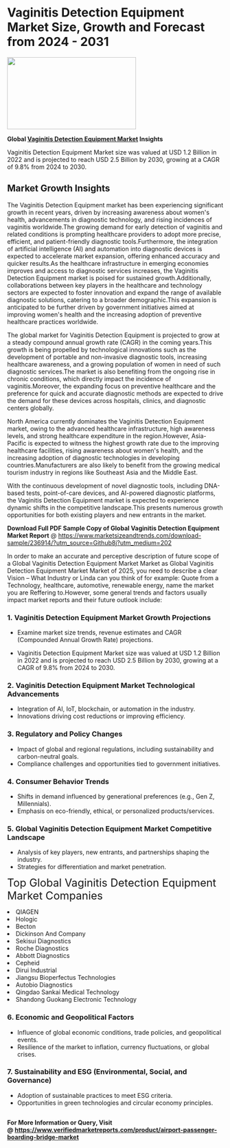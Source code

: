 <H1>Vaginitis Detection Equipment Market Size, Growth and Forecast from 2024 - 2031</H1><img class="aligncenter size-medium wp-image-584254" src="https://thirdeyenews.in/wp-content/uploads/2024/09/Global-Market-Research-300x168.jpeg" alt="" width="300" height="168" /><p><strong>Global&nbsp;<a href="https://www.marketsizeandtrends.com/download-sample/236914/?utm_source=Github8j?utm_medium=202">Vaginitis Detection Equipment Market</a> Insights</strong></p><p>Vaginitis Detection Equipment Market size was valued at USD 1.2 Billion in 2022 and is projected to reach USD 2.5 Billion by 2030, growing at a CAGR of 9.8% from 2024 to 2030.</p><p><h2>Market Growth Insights</h2> <p>The Vaginitis Detection Equipment market has been experiencing significant growth in recent years, driven by increasing awareness about women's health, advancements in diagnostic technology, and rising incidences of vaginitis worldwide.The growing demand for early detection of vaginitis and related conditions is prompting healthcare providers to adopt more precise, efficient, and patient-friendly diagnostic tools.Furthermore, the integration of artificial intelligence (AI) and automation into diagnostic devices is expected to accelerate market expansion, offering enhanced accuracy and quicker results.As the healthcare infrastructure in emerging economies improves and access to diagnostic services increases, the Vaginitis Detection Equipment market is poised for sustained growth.Additionally, collaborations between key players in the healthcare and technology sectors are expected to foster innovation and expand the range of available diagnostic solutions, catering to a broader demographic.This expansion is anticipated to be further driven by government initiatives aimed at improving women's health and the increasing adoption of preventive healthcare practices worldwide.</p> <p>The global market for Vaginitis Detection Equipment is projected to grow at a steady compound annual growth rate (CAGR) in the coming years.This growth is being propelled by technological innovations such as the development of portable and non-invasive diagnostic tools, increasing healthcare awareness, and a growing population of women in need of such diagnostic services.The market is also benefiting from the ongoing rise in chronic conditions, which directly impact the incidence of vaginitis.Moreover, the expanding focus on preventive healthcare and the preference for quick and accurate diagnostic methods are expected to drive the demand for these devices across hospitals, clinics, and diagnostic centers globally.</p> <p>North America currently dominates the Vaginitis Detection Equipment market, owing to the advanced healthcare infrastructure, high awareness levels, and strong healthcare expenditure in the region.However, Asia-Pacific is expected to witness the highest growth rate due to the improving healthcare facilities, rising awareness about women's health, and the increasing adoption of diagnostic technologies in developing countries.Manufacturers are also likely to benefit from the growing medical tourism industry in regions like Southeast Asia and the Middle East.</p> <p>With the continuous development of novel diagnostic tools, including DNA-based tests, point-of-care devices, and AI-powered diagnostic platforms, the Vaginitis Detection Equipment market is expected to experience dynamic shifts in the competitive landscape.This presents numerous growth opportunities for both existing players and new entrants in the market.</p> <p><span class=""><strong>Download Full PDF Sample Copy of Global Vaginitis Detection Equipment Market Report</strong> @ <a href="https://www.marketsizeandtrends.com/download-sample/236914/?utm_source=Github8j?utm_medium=202" target="_blank">https://www.marketsizeandtrends.com/download-sample/236914/?utm_source=Github8j?utm_medium=202</a></span></p><p>In order to make an accurate and perceptive description of future scope of a Global&nbsp;Vaginitis Detection Equipment Market Market as Global&nbsp;Vaginitis Detection Equipment Market Market of 2025, you need to describe a clear Vision &ndash; What Industry or Linda can you think of for example: Quote from a Technology, healthcare, automotive, renewable energy, name the market you are Reffering to.However, some general trends and factors usually impact market reports and their future outlook include:</p><h3>1.&nbsp;<strong>Vaginitis Detection Equipment Market Growth Projections</strong></h3><ul><li>Examine market size trends, revenue estimates and CAGR (Compounded Annual Growth Rate) projections.</li><li><p>Vaginitis Detection Equipment Market size was valued at USD 1.2 Billion in 2022 and is projected to reach USD 2.5 Billion by 2030, growing at a CAGR of 9.8% from 2024 to 2030.</p></li></ul><h3>2.&nbsp;<strong>Vaginitis Detection Equipment Market Technological Advancements</strong></h3><ul><li>Integration of AI, IoT, blockchain, or automation in the industry.</li><li>Innovations driving cost reductions or improving efficiency.</li></ul><h3>3.&nbsp;<strong>Regulatory and Policy Changes</strong></h3><ul><li>Impact of global and regional regulations, including sustainability and carbon-neutral goals.</li><li>Compliance challenges and opportunities tied to government initiatives.</li></ul><h3>4.&nbsp;<strong>Consumer Behavior Trends</strong></h3><ul><li>Shifts in demand influenced by generational preferences (e.g., Gen Z, Millennials).</li><li>Emphasis on eco-friendly, ethical, or personalized products/services.</li></ul><h3>5.&nbsp;<strong>Global Vaginitis Detection Equipment Market Competitive Landscape</strong></h3><ul><li>Analysis of key players, new entrants, and partnerships shaping the industry.</li><li>Strategies for differentiation and market penetration.</li></ul><p data-pm-slice="1 1 []"><span style="color: inherit; font-family: inherit; font-size: 25px;">Top Global Vaginitis Detection Equipment Market Companies</span></p><div class="" data-test-id=""><p><li>QIAGEN</li><li> Hologic</li><li> Becton</li><li> Dickinson And Company</li><li> Sekisui Diagnostics</li><li> Roche Diagnostics</li><li> Abbott Diagnostics</li><li> Cepheid</li><li> Dirui Industrial</li><li> Jiangsu Bioperfectus Technologies</li><li> Autobio Diagnostics</li><li> Qingdao Sankai Medical Technology</li><li> Shandong Guokang Electronic Technology</li></p></div><h3>6.&nbsp;<strong>Economic and Geopolitical Factors</strong></h3><ul><li>Influence of global economic conditions, trade policies, and geopolitical events.</li><li>Resilience of the market to inflation, currency fluctuations, or global crises.</li></ul><h3>7.&nbsp;<strong>Sustainability and ESG (Environmental, Social, and Governance)</strong></h3><ul><li>Adoption of sustainable practices to meet ESG criteria.</li><li>Opportunities in green technologies and circular economy principles.</li></ul><h2><strong style="font-size: 14px;">For More Information or Query, Visit @&nbsp;</strong><a style="background-color: #ffffff; font-size: 14px;" href="https://www.marketsizeandtrends.com/report/vaginitis-detection-equipment-market/" target="_blank">https://www.verifiedmarketreports.com/product/airport-passenger-boarding-bridge-market</a></h2>